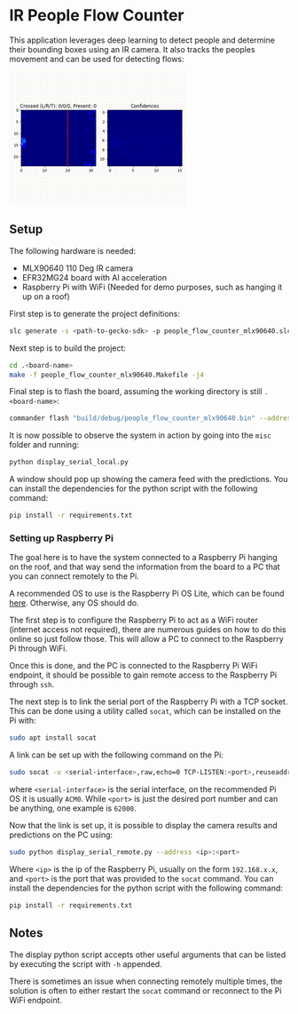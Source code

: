 # IR People Flow Counter
This application leverages deep learning to detect people and determine their bounding boxes using an IR camera. It also tracks the peoples movement and can be used for detecting flows:

![Example video](./assets/animation.gif)

## Setup
The following hardware is needed:
* MLX90640 110 Deg IR camera
* EFR32MG24 board with AI acceleration
* Raspberry Pi with WiFi (Needed for demo purposes, such as hanging it up on a roof)

First step is to generate the project definitions:
```sh
slc generate -s <path-to-gecko-sdk> -p people_flow_counter_mlx90640.slcp -d .<board-name> --with <board-name>
```
Next step is to build the project:
```sh
cd .<board-name>
make -f people_flow_counter_mlx90640.Makefile -j4
```
Final step is to flash the board, assuming the working directory is still `.<board-name>`:
```sh
commander flash "build/debug/people_flow_counter_mlx90640.bin" --address 0x08000000
```
It is now possible to observe the system in action by going into the `misc` folder and running:
```sh
python display_serial_local.py
```
A window should pop up showing the camera feed with the predictions. You can install the dependencies for the python script with the following command:
```sh
pip install -r requirements.txt
```
### Setting up Raspberry Pi
The goal here is to have the system connected to a Raspberry Pi hanging on the roof, and that way send the information from the board to a PC that you can connect remotely to the Pi.

A recommended OS to use is the Raspberry Pi OS Lite, which can be found [here](https://www.raspberrypi.com/software/operating-systems/). Otherwise, any OS should do. 

The first step is to configure the Raspberry Pi to act as a WiFi router (internet access not required), there are numerous guides on how to do this online so just follow those. This will allow a PC to connect to the Raspberry Pi through WiFi.

Once this is done, and the PC is connected to the Raspberry Pi WiFi endpoint, it should be possible to gain remote access to the Raspberry Pi through `ssh`.

The next step is to link the serial port of the Raspberry Pi with a TCP socket. This can be done using a utility called `socat`, which can be installed on the Pi with:
```sh
sudo apt install socat
```
A link can be set up with the following command on the Pi:
```sh
sudo socat -u <serial-interface>,raw,echo=0 TCP-LISTEN:<port>,reuseaddr
```
where `<serial-interface>` is the serial interface, on the recommended Pi OS it is usually `ACM0`. While `<port>` is just the desired port number and can be anything, one example is `62000`.

Now that the link is set up, it is possible to display the camera results and predictions on the PC using:
```sh
sudo python display_serial_remote.py --address <ip>:<port>
```
Where `<ip>` is the ip of the Raspberry Pi, usually on the form `192.168.x.x`, and `<port>` is the port that was provided to the `socat` command. You can install the dependencies for the python script with the following command:
```sh
pip install -r requirements.txt
```

## Notes
The display python script accepts other useful arguments that can be listed by executing the script with `-h` appended. 

There is sometimes an issue when connecting remotely multiple times, the solution is often to either restart the `socat` command or reconnect to the Pi WiFi endpoint.
